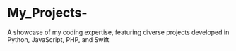 # My_Projects-
A showcase of my coding expertise, featuring diverse projects developed in Python, JavaScript, PHP, and Swift
